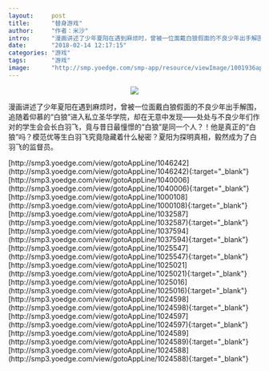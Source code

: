 ```yaml
---
layout:     post
title:      "替身游戏"
author:     "作者：米沙"
intro:      "漫画讲述了少年夏阳在遇到麻烦时，曾被一位面戴白狼假面的不良少年出手解围，追随着仰慕的“白狼”进入私立圣华学院，却在无意中发现——处处与不良少年们作对的学生会会长白羽飞，竟与昔日最憧憬的“白狼”是同一个人？！他是真正的“白狼”吗？模范优等生白羽飞究竟隐藏着什么秘密？夏阳为探明真相，毅然成为了白羽飞的监督员。"
date:       "2018-02-14 12:17:15"
categories: "游戏"
tags:       "游戏"
image:      "http://smp.yoedge.com/smp-app/resource/viewImage/1001936appline.png"
---
```

<div style="text-align: center">
<p><img src="http://smp.yoedge.com/smp-app/resource/viewImage/1001936appline.png"/></p>
</div>
<p class="post-meta">
<span>漫画讲述了少年夏阳在遇到麻烦时，曾被一位面戴白狼假面的不良少年出手解围，追随着仰慕的“白狼”进入私立圣华学院，却在无意中发现——处处与不良少年们作对的学生会会长白羽飞，竟与昔日最憧憬的“白狼”是同一个人？！他是真正的“白狼”吗？模范优等生白羽飞究竟隐藏着什么秘密？夏阳为探明真相，毅然成为了白羽飞的监督员。</span>
</p>
[http://smp3.yoedge.com/view/gotoAppLine/1046242](http://smp3.yoedge.com/view/gotoAppLine/1046242){:target="_blank"}
[http://smp3.yoedge.com/view/gotoAppLine/1040006](http://smp3.yoedge.com/view/gotoAppLine/1040006){:target="_blank"}
[http://smp3.yoedge.com/view/gotoAppLine/1000108](http://smp3.yoedge.com/view/gotoAppLine/1000108){:target="_blank"}
[http://smp3.yoedge.com/view/gotoAppLine/1032587](http://smp3.yoedge.com/view/gotoAppLine/1032587){:target="_blank"}
[http://smp3.yoedge.com/view/gotoAppLine/1037594](http://smp3.yoedge.com/view/gotoAppLine/1037594){:target="_blank"}
[http://smp3.yoedge.com/view/gotoAppLine/1025547](http://smp3.yoedge.com/view/gotoAppLine/1025547){:target="_blank"}
[http://smp3.yoedge.com/view/gotoAppLine/1025021](http://smp3.yoedge.com/view/gotoAppLine/1025021){:target="_blank"}
[http://smp3.yoedge.com/view/gotoAppLine/1025016](http://smp3.yoedge.com/view/gotoAppLine/1025016){:target="_blank"}
[http://smp3.yoedge.com/view/gotoAppLine/1024598](http://smp3.yoedge.com/view/gotoAppLine/1024598){:target="_blank"}
[http://smp3.yoedge.com/view/gotoAppLine/1024597](http://smp3.yoedge.com/view/gotoAppLine/1024597){:target="_blank"}
[http://smp3.yoedge.com/view/gotoAppLine/1024589](http://smp3.yoedge.com/view/gotoAppLine/1024589){:target="_blank"}
[http://smp3.yoedge.com/view/gotoAppLine/1024588](http://smp3.yoedge.com/view/gotoAppLine/1024588){:target="_blank"}



